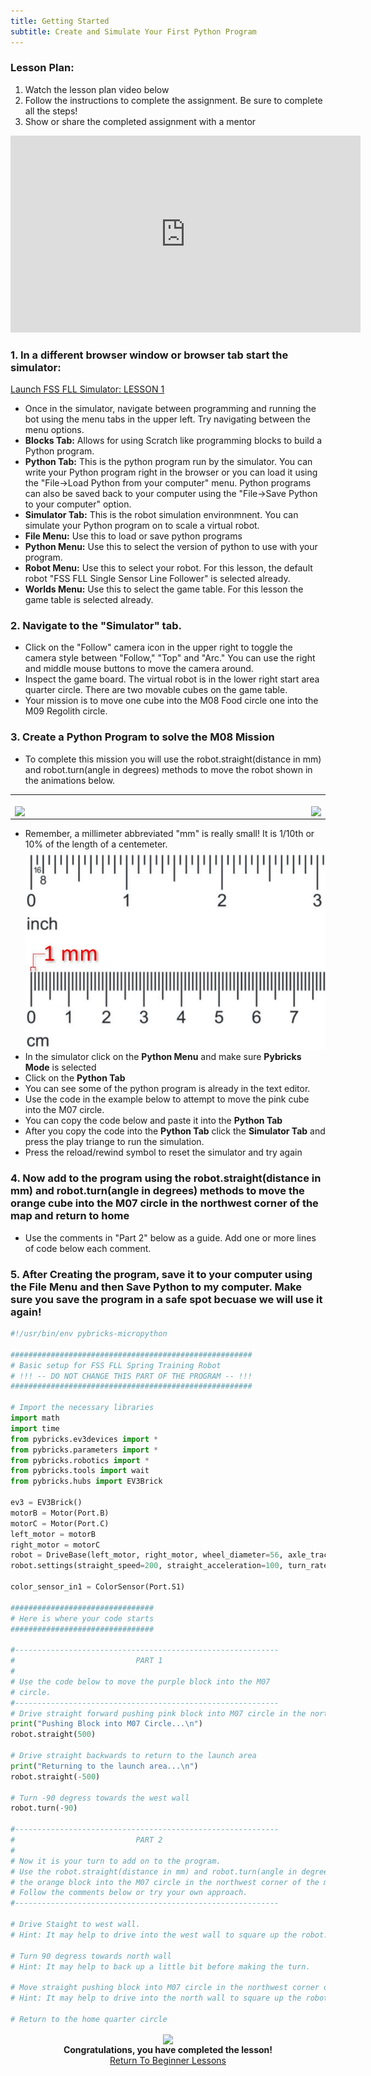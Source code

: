 ```yaml
---
title: Getting Started
subtitle: Create and Simulate Your First Python Program
---
```


### Lesson Plan:
1. Watch the lesson plan video below
2. Follow the instructions to complete the assignment.  Be sure to complete all the steps!
3. Show or share the completed assignment with a mentor

<p align="center">
<iframe width="560" height="315" src="https://www.youtube.com/embed/Yr5yAB4Nweo" title="YouTube video player" frameborder="0" allow="accelerometer; autoplay; clipboard-write; encrypted-media; gyroscope; picture-in-picture" allowfullscreen></iframe>
</p>

### 1. In a different browser window or browser tab start the simulator: 
[Launch FSS FLL Simulator: LESSON 1](https://fssfll.github.io/gears/public/index.html?worldJSON=https%3A%2F%2Ffssfll.github.io%2Ffssfll%2Flessons%2Flesson1%2Flesson1.json)
  * Once in the simulator, navigate between programming and running the bot using the menu tabs in the upper left.  Try navigating between the menu options.
  * **Blocks Tab:** Allows for using Scratch like programming blocks to build a Python program.  
  * **Python Tab:** This is the python program run by the simulator.  You can write your Python program right in the browser or you can load it using the "File->Load Python from your computer" menu.  Python programs can also be saved back to your computer using the "File->Save Python to your computer" option.
  * **Simulator Tab:** This is the robot simulation environmnent.  You can simulate your Python program on to scale a virtual robot.
  * **File Menu:** Use this to load or save python programs
  * **Python Menu:** Use this to select the version of python to use with your program.
  * **Robot Menu:** Use this to select your robot.  For this lesson, the default robot "FSS FLL Single Sensor Line Follower" is selected already.
  * **Worlds Menu:** Use this to select the game table.  For this lesson the game table is selected already.

### 2. Navigate to the "Simulator" tab.  
  * Click on the "Follow" camera icon in the upper right to toggle the camera style between "Follow," "Top" and "Arc."  You can use the right and middle mouse buttons to move the camera around.
  * Inspect the game board.  The virtual robot is in the lower right start area quarter circle.  There are two movable cubes on the game table.
  * Your mission is to move one cube into the M08 Food circle one into the M09 Regolith circle.



### 3. Create a Python Program to solve the M08 Mission
  * To complete this mission you will use the robot.straight(distance in mm) and robot.turn(angle in degrees) methods to move the robot shown in the animations below.
  
<p align="center">
<TABLE>
<TR>
<TD>
<img width="600" height="1"><BR>
<IMG ALIGN="LEFT" SRC="https://fssfll.github.io/fssfll/spike/lessons/lesson1/robot_straight.gif"><IMG ALIGN="RIGHT" SRC="https://fssfll.github.io/fssfll/spike/lessons/lesson1/robot_turn.gif">
</TD>
</TR>
</TABLE>
 </P>
 
  * Remember, a millimeter abbreviated "mm" is really small!  It is 1/10th or 10% of the length of a centemeter.
 ![Ruler](./ruler.JPG)
  * In the simulator click on the **Python Menu** and make sure **Pybricks Mode** is selected
  * Click on the **Python Tab**
  * You can see some of the python program is already in the text editor.
  * Use the code in the example below to attempt to move the pink cube into the M07 circle.
  * You can copy the code below and paste it into the **Python Tab**
  * After you copy the code into the **Python Tab** click the **Simulator Tab** and press the play triange to run the simulation.
  * Press the reload/rewind symbol to reset the simulator and try again

### 4. Now add to the program using the robot.straight(distance in mm) and robot.turn(angle in degrees) methods to move the orange cube into the M07 circle in the northwest corner of the map and return to home
  * Use the comments in "Part 2" below as a guide.  Add one or more lines of code below each comment. 

### 5. After Creating the program, save it to your computer using the **File Menu** and then Save Python to my computer.  Make sure you save the program in a safe spot becuase we will use it again!

```python
#!/usr/bin/env pybricks-micropython

######################################################
# Basic setup for FSS FLL Spring Training Robot
# !!! -- DO NOT CHANGE THIS PART OF THE PROGRAM -- !!!
######################################################

# Import the necessary libraries
import math
import time
from pybricks.ev3devices import *
from pybricks.parameters import *
from pybricks.robotics import *
from pybricks.tools import wait
from pybricks.hubs import EV3Brick

ev3 = EV3Brick()
motorB = Motor(Port.B)
motorC = Motor(Port.C)
left_motor = motorB
right_motor = motorC
robot = DriveBase(left_motor, right_motor, wheel_diameter=56, axle_track=89)
robot.settings(straight_speed=200, straight_acceleration=100, turn_rate=100, turn_acceleration=100)

color_sensor_in1 = ColorSensor(Port.S1)

################################
# Here is where your code starts
################################

#-----------------------------------------------------------
#                           PART 1
#
# Use the code below to move the purple block into the M07
# circle.  
#-----------------------------------------------------------
# Drive straight forward pushing pink block into M07 circle in the northeast corner of the map
print("Pushing Block into M07 Circle...\n")
robot.straight(500)

# Drive straight backwards to return to the launch area
print("Returning to the launch area...\n")
robot.straight(-500)

# Turn -90 degress towards the west wall
robot.turn(-90)

#-----------------------------------------------------------
#                           PART 2
#
# Now it is your turn to add on to the program.
# Use the robot.straight(distance in mm) and robot.turn(angle in degrees) methods to move
# the orange block into the M07 circle in the northwest corner of the map.
# Follow the comments below or try your own approach.
#-----------------------------------------------------------

# Drive Staight to west wall.
# Hint: It may help to drive into the west wall to square up the robot.

# Turn 90 degress towards north wall
# Hint: It may help to back up a little bit before making the turn.

# Move straight pushing block into M07 circle in the northwest corner of the map
# Hint: It may help to drive into the north wall to square up the robot.

# Return to the home quarter circle


```

<p align="center">

<IMG ALIGN="CENTER" SRC="https://fssfll.github.io/fssfll/images/finish.jpg">
<BR>
<B>Congratulations, you have completed the lesson!</B><BR>
<A HREF="https://fssfll.github.io/fssfll/spike/lessons/beginner/">Return To Beginner Lessons</A>
<BR>

 </P>
